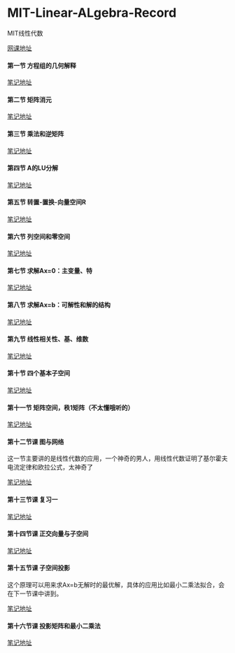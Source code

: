 # MIT-Linear-ALgebra-Record
MIT线性代数

[网课地址](http://open.163.com/newview/movie/courseintro?newurl=%2Fspecial%2Fopencourse%2Fdaishu.html)

#### 第一节  方程组的几何解释
[笔记地址](https://github.com/wzhaha/MIT-Linear-ALgebra-Record/blob/master/1%E3%80%81%E6%96%B9%E7%A8%8B%E7%BB%84%E7%9A%84%E5%87%A0%E4%BD%95%E8%A7%A3%E9%87%8A.pdf)

#### 第二节   矩阵消元
[笔记地址](https://github.com/wzhaha/MIT-Linear-ALgebra-Record/blob/master/2%E3%80%81%E7%9F%A9%E9%98%B5%E6%B6%88%E5%85%83.pdf)

#### 第三节   乘法和逆矩阵
[笔记地址](https://github.com/wzhaha/MIT-Linear-ALgebra-Record/blob/master/3%E3%80%81%E4%B9%98%E6%B3%95%E5%92%8C%E9%80%86%E7%9F%A9%E9%98%B5.pdf)

#### 第四节   A的LU分解
[笔记地址](https://github.com/wzhaha/MIT-Linear-ALgebra-Record/blob/master/4%E3%80%81A%E7%9A%84LU%E5%88%86%E8%A7%A3.pdf)

#### 第五节   转置-置换-向量空间R
[笔记地址](https://github.com/wzhaha/MIT-Linear-ALgebra-Record/blob/master/5%E3%80%81%E8%BD%AC%E7%BD%AE%EF%BC%8C%E7%BD%AE%E6%8D%A2%EF%BC%8C%E5%90%91%E9%87%8F%E7%A9%BA%E9%97%B4R.pdf)

#### 第六节   列空间和零空间
[笔记地址](https://github.com/wzhaha/MIT-Linear-ALgebra-Record/blob/master/6%E3%80%81%E5%88%97%E5%90%91%E9%87%8F%E5%92%8C%E9%9B%B6%E7%A9%BA%E9%97%B4.pdf)

#### 第七节   求解Ax=0：主变量、特
[笔记地址](https://github.com/wzhaha/MIT-Linear-ALgebra-Record/blob/master/7%E3%80%81%E6%B1%82%E8%A7%A3Ax%3D0:%E4%B8%BB%E5%8F%98%E9%87%8F%EF%BC%8C%E7%89%B9%E8%A7%A3.pdf)

#### 第八节   求解Ax=b：可解性和解的结构
[笔记地址](https://github.com/wzhaha/MIT-Linear-ALgebra-Record/blob/master/8%E3%80%81%E6%B1%82%E8%A7%A3Ax%3Db%EF%BC%8C%E5%8F%AF%E8%A7%A3%E6%80%A7%E5%92%8C%E8%A7%A3%E7%9A%84%E7%BB%93%E6%9E%84.pdf)

#### 第九节   线性相关性、基、维数
[笔记地址](https://github.com/wzhaha/MIT-Linear-ALgebra-Record/blob/master/9%E3%80%81%E7%BA%BF%E6%80%A7%E7%9B%B8%E5%85%B3%E6%80%A7%EF%BC%8C%E5%9F%BA%EF%BC%8C%E7%BB%B4%E6%95%B0.pdf)

#### 第十节    四个基本子空间
[笔记地址](https://github.com/wzhaha/MIT-Linear-ALgebra-Record/blob/master/10%E3%80%81%E5%9B%9B%E4%B8%AA%E5%9F%BA%E6%9C%AC%E5%AD%90%E7%A9%BA%E9%97%B4.pdf)

#### 第十一节  矩阵空间，秩1矩阵（不太懂哦听的） 
[笔记地址](https://github.com/wzhaha/MIT-Linear-ALgebra-Record/blob/master/11%E3%80%81%E7%9F%A9%E9%98%B5%E7%A9%BA%E9%97%B4%EF%BC%8C%E7%A7%A91%E7%9F%A9%E9%98%B5%EF%BC%8C%E5%B0%8F%E4%B8%96%E7%95%8C%E5%9B%BE.pdf)

#### 第十二节课 图与网络
这一节主要讲的是线性代数的应用，一个神奇的男人，用线性代数证明了基尔霍夫电流定律和欧拉公式，太神奇了


[笔记地址](https://github.com/wzhaha/MIT-Linear-ALgebra-Record/blob/master/12%E3%80%81%E5%9B%BE%E5%92%8C%E7%BD%91%E7%BB%9C.pdf)


#### 第十三节课 复习一
[笔记地址](https://github.com/wzhaha/MIT-Linear-ALgebra-Record/blob/master/13%E3%80%81%E5%A4%8D%E4%B9%A0%E4%B8%80.pdf)

#### 第十四节课 正交向量与子空间
[笔记地址](https://github.com/wzhaha/MIT-Linear-ALgebra-Record/blob/master/14%E3%80%81%E6%AD%A3%E4%BA%A4%E5%90%91%E9%87%8F%E4%B8%8E%E5%AD%90%E7%A9%BA%E9%97%B4.pdf)

#### 第十五节课 子空间投影
这个原理可以用来求Ax=b无解时的最优解，具体的应用比如最小二乘法拟合，会在下一节课中讲到。


[笔记地址](https://github.com/wzhaha/MIT-Linear-ALgebra-Record/blob/master/15%E3%80%81%E5%AD%90%E7%A9%BA%E9%97%B4%E6%8A%95%E5%BD%B1.pdf)

#### 第十六节课 投影矩阵和最小二乘法
[笔记地址](https://github.com/wzhaha/MIT-Linear-ALgebra-Record/blob/master/16%E3%80%81%E6%8A%95%E5%BD%B1%E7%9F%A9%E9%98%B5%E5%92%8C%E6%9C%80%E5%B0%8F%E4%BA%8C%E4%B9%98%E6%B3%95.pdf)
